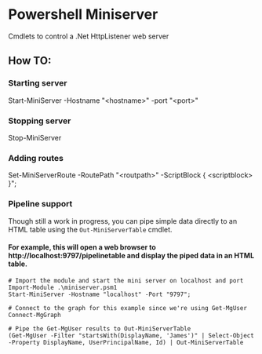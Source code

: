 # Powershell Miniserver
Cmdlets to control a .Net HttpListener web server

## How TO:

### Starting server

Start-MiniServer -Hostname "\<hostname\>" -port "\<port\>"

### Stopping server

Stop-MiniServer

### Adding routes

Set-MiniServerRoute -RoutePath "\<routpath\>" -ScriptBlock { \<scriptblock\> }";

### Pipeline support

Though still a work in progress, you can pipe simple data directly to an HTML table using the `Out-MiniServerTable` cmdlet.
#### For example, this will open a web browser to http://localhost:9797/pipelinetable and display the piped data in an HTML table.

```
# Import the module and start the mini server on localhost and port
Import-Module .\miniserver.psm1
Start-MiniServer -Hostname "localhost" -Port "9797";

# Connect to the graph for this example since we're using Get-MgUser
Connect-MgGraph

# Pipe the Get-MgUser results to Out-MiniServerTable
(Get-MgUser -Filter "startsWith(DisplayName, 'James')" | Select-Object -Property DisplayName, UserPrincipalName, Id) | Out-MiniServerTable
```
